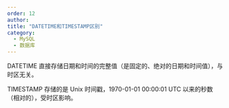 ```yaml
---
order: 12
author: 
title: "DATETIME和TIMESTAMP区别"
category:
  - MySQL 
  - 数据库
---
```


DATETIME 直接存储日期和时间的完整值（是固定的、绝对的日期和时间值），与时区无关。

TIMESTAMP 存储的是 Unix 时间戳，1970-01-01 00:00:01 UTC 以来的秒数（相对的），受时区影响。

